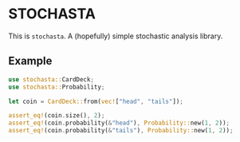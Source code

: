 # STOCHASTA

This is `stochasta`. A (hopefully) simple stochastic analysis library.

## Example

```rust
use stochasta::CardDeck;
use stochasta::Probability;

let coin = CardDeck::from(vec!["head", "tails"]);

assert_eq!(coin.size(), 2);
assert_eq!(coin.probability(&"head"), Probability::new(1, 2));
assert_eq!(coin.probability(&"tails"), Probability::new(1, 2));
```
